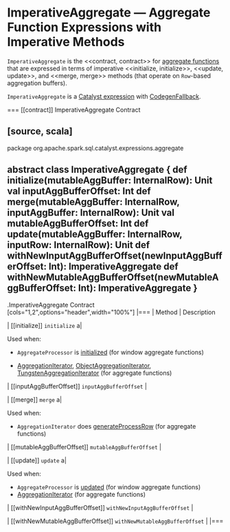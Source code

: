 # ImperativeAggregate &mdash; Aggregate Function Expressions with Imperative Methods

`ImperativeAggregate` is the <<contract, contract>> for [aggregate functions](AggregateFunction.md) that are expressed in terms of imperative <<initialize, initialize>>, <<update, update>>, and <<merge, merge>> methods (that operate on ``Row``-based aggregation buffers).

`ImperativeAggregate` is a [Catalyst expression](Expression.md) with [CodegenFallback](Expression.md#CodegenFallback).

=== [[contract]] ImperativeAggregate Contract

[source, scala]
----
package org.apache.spark.sql.catalyst.expressions.aggregate

abstract class ImperativeAggregate {
  def initialize(mutableAggBuffer: InternalRow): Unit
  val inputAggBufferOffset: Int
  def merge(mutableAggBuffer: InternalRow, inputAggBuffer: InternalRow): Unit
  val mutableAggBufferOffset: Int
  def update(mutableAggBuffer: InternalRow, inputRow: InternalRow): Unit
  def withNewInputAggBufferOffset(newInputAggBufferOffset: Int): ImperativeAggregate
  def withNewMutableAggBufferOffset(newMutableAggBufferOffset: Int): ImperativeAggregate
}
----

.ImperativeAggregate Contract
[cols="1,2",options="header",width="100%"]
|===
| Method
| Description

| [[initialize]] `initialize`
a|

Used when:

* `AggregateProcessor` is [initialized](../physical-operators/AggregateProcessor.md) (for window aggregate functions)

* [AggregationIterator](../AggregationIterator.md), [ObjectAggregationIterator](../ObjectAggregationIterator.md), [TungstenAggregationIterator](../TungstenAggregationIterator.md) (for aggregate functions)

| [[inputAggBufferOffset]] `inputAggBufferOffset`
|

| [[merge]] `merge`
a|

Used when:

* `AggregationIterator` does [generateProcessRow](../AggregationIterator.md#generateProcessRow) (for aggregate functions)

| [[mutableAggBufferOffset]] `mutableAggBufferOffset`
|

| [[update]] `update`
a|

Used when:

* `AggregateProcessor` is [updated](../physical-operators/AggregateProcessor.md#update) (for window aggregate functions)
* [AggregationIterator](../AggregationIterator.md) (for aggregate functions)

| [[withNewInputAggBufferOffset]] `withNewInputAggBufferOffset`
|

| [[withNewMutableAggBufferOffset]] `withNewMutableAggBufferOffset`
|
|===
